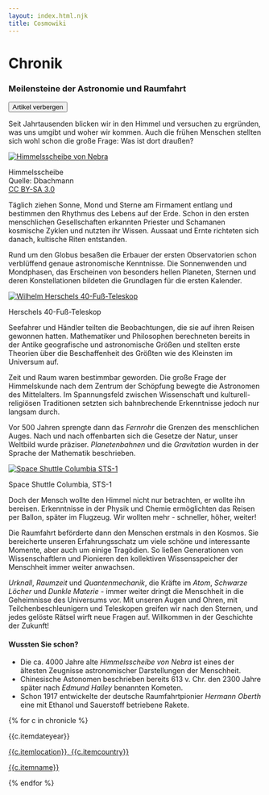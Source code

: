 ```yaml
---
layout: index.html.njk
title: Cosmowiki
---
```

<main>
  <div id="siteTitle" class="events pure-u-1 center">
    <div id="siteTitleContainer">
      <h1>Chronik</h1>
      <h3>Meilensteine der Astronomie und Raumfahrt</h3>
    </div>
  </div>
  <div id="summary" class="module pure-u-1 left">
    <div id="summaryContainer">
      <button id="summaryToggleButton">Artikel verbergen</button>
      <div id="summaryTeaser">
        <p class="summary-text"> Seit Jahrtausenden blicken wir in den Himmel und versuchen zu ergründen, was uns
          umgibt und woher wir kommen. Auch die frühen Menschen stellten sich wohl schon die große Frage: Was ist
          dort draußen?</p>
      </div>
      <div id="summaryRest">
        <div class="summary-img float-left size-md">
          <a href="../../img/events/nebra_lg.jpg" title="Himmelsscheibe von Nebra - Großansicht"><img
              src="../../img/events/nebra_sm.jpg" alt="Himmelsscheibe von Nebra" /></a>
          <p class="summary-img-text">Himmelsscheibe<br />Quelle: Dbachmann<br /><a
              href="http://creativecommons.org/licenses/by-sa/3.0/" title="CC BY-SA 3.0">CC BY-SA 3.0</a></p>
        </div>
        <p class="summary-text">Täglich ziehen Sonne, Mond und Sterne am Firmament entlang und bestimmen den
          Rhythmus des Lebens auf der Erde. Schon in den ersten menschlichen Gesellschaften erkannten Priester und
          Schamanen kosmische Zyklen und nutzten ihr Wissen. Aussaat und Ernte richteten sich danach, kultische
          Riten entstanden.</p>
        <p class="summary-text"> Rund um den Globus besaßen die Erbauer der ersten Observatorien schon verblüffend
          genaue astronomische Kenntnisse. Die Sonnenwenden und Mondphasen, das Erscheinen von besonders hellen
          Planeten, Sternen und deren Konstellationen bildeten die Grundlagen für die ersten Kalender.</p>
        <div class="summary-img float-right size-xl">
          <a href="../../img/events/herschel_telescope_lg.jpg"
            title="Wilhelm Herschels 40-Fuß-Teleskop - Großansicht"><img
              src="../../img/events/herschel_telescope_sm.jpg" alt="Wilhelm Herschels 40-Fuß-Teleskop" /></a>
          <p class="summary-img-text">Herschels 40-Fuß-Teleskop</p>
        </div>
        <p class="summary-text">Seefahrer und Händler teilten die Beobachtungen, die sie auf ihren Reisen gewonnen
          hatten. Mathematiker und Philosophen berechneten bereits in der Antike geografische und astronomische
          Größen und stellten erste Theorien über die Beschaffenheit des Größten wie des Kleinsten im Universum
          auf.</p>
        <p class="summary-text">Zeit und Raum waren bestimmbar geworden. Die große Frage der Himmelskunde nach dem
          Zentrum der Schöpfung bewegte die Astronomen des Mittelalters. Im Spannungsfeld zwischen Wissenschaft
          und kulturell-religiösen Traditionen setzten sich bahnbrechende Erkenntnisse jedoch nur langsam durch.
        </p>
        <p class="summary-text">Vor 500 Jahren sprengte dann das <em>Fernrohr</em> die Grenzen des menschlichen
          Auges. Nach und nach offenbarten sich die Gesetze der Natur, unser Weltbild wurde präziser.
          <em>Planetenbahnen</em> und die <em>Gravitation</em> wurden in der Sprache der Mathematik beschrieben.
        </p>
        <div class="summary-img float-left size-lg">
          <a href="../../img/events/Columbia_sts-1_lg.jpg" title="Space Shuttle Columbia STS-1 - Großansicht"><img
              src="../../img/events/Columbia_sts-1_sm.jpg" alt="Space Shuttle Columbia STS-1" /></a>
          <p class="summary-img-text">Space Shuttle Columbia, STS-1</p>
        </div>
        <p class="summary-text">Doch der Mensch wollte den Himmel nicht nur betrachten, er wollte ihn bereisen.
          Erkenntnisse in der Physik und Chemie ermöglichten das Reisen per Ballon, später im Flugzeug. Wir
          wollten mehr - schneller, höher, weiter!</p>
        <p class="summary-text">Die Raumfahrt beförderte dann den Menschen erstmals in den Kosmos. Sie bereicherte
          unseren Erfahrungsschatz um viele schöne und interessante Momente, aber auch um einige Tragödien. So
          ließen Generationen von Wissenschaftlern und Pionieren den kollektiven Wissensspeicher der Menschheit
          immer weiter anwachsen.</p>
        <p class="summary-text"><em>Urknall</em>, <em>Raumzeit</em> und <em>Quantenmechanik</em>, die Kräfte im
          <em>Atom</em>, <em>Schwarze Löcher</em> und <em>Dunkle Materie</em> - immer weiter dringt die Menschheit
          in die Geheimnisse des Universums vor. Mit unseren Augen und Ohren, mit Teilchenbeschleunigern und
          Teleskopen greifen wir nach den Sternen, und jedes gelöste Rätsel wirft neue Fragen auf. Willkommen in
          der Geschichte der Zukunft!</p>
        <h4>Wussten Sie schon?</h4>
        <ul class="summary-list">
          <li>Die ca. 4000 Jahre alte <em>Himmelsscheibe von Nebra</em> ist eines der ältesten Zeugnisse
            astronomischer Darstellungen der Menschheit.</li>
          <li>Chinesische Astonomen beschrieben bereits 613 v. Chr. den 2300 Jahre später nach <em>Edmund
              Halley</em> benannten Kometen.</li>
          <li>Schon 1917 entwickelte der deutsche Raumfahrtpionier <em>Hermann Oberth</em> eine mit Ethanol und
            Sauerstoff betriebene Rakete.</li>
        </ul>
      </div>
    </div>
  </div>
  <div id="dataArea" class="events module pure-u-1">
    <div id="timeline">
{% for c in chronicle %}
  <div class="event-container">
      <div class="event-circle"></div>
      <div class="event-arrow"></div>
      <div class="event-content">
          <p class="event-date">{{c.itemdateyear}}</p>
          <p class="event-place"><a href="geo:-0.126969,29.600403" title="Ishango, Kongo auf der Karte anzeigen">{{c.itemlocation}}, {{c.itemcountry}}</a></p>
          <p class="event-name"><a href="{{c.itemurl}}" name="{{c.itemname}}">{{c.itemname}}</a></p>
      </div>
  </div>
{% endfor %}
    </div>
  </div>
</main>